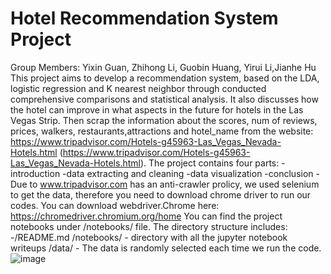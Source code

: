 # Hotel Recommendation System Project 
Group Members: Yixin Guan, Zhihong Li, Guobin Huang, Yirui Li,Jianhe Hu 
This project aims to develop a recommendation system, based on the LDA, logistic regression and K nearest neighbor through conducted comprehensive comparisons and statistical analysis. It also discusses how the hotel can improve in what aspects in the future for hotels in the Las Vegas Strip. Then scrap the information about the scores, num of reviews, prices, walkers, restaurants,attractions and hotel_name from the website: https://www.tripadvisor.com/Hotels-g45963-Las_Vegas_Nevada-Hotels.html (https://www.tripadvisor.com/Hotels-g45963-Las_Vegas_Nevada-Hotels.html). 
The project contains four parts:
-introduction
-data extracting and cleaning
-data visualization
-conclusion
-Due to www.tripadvisor.com has an anti-crawler prolicy, we used selenium to get the data, therefore you need to download chrome driver to run our codes. You can download webdriver.Chrome here: 
https://chromedriver.chromium.org/home
You can find the project notebooks under /notebooks/ file. 
The directory structure includes: 
-/README.md 
/notebooks/ - directory with all the jupyter notebook writeups
/data/ - The data is randomly selected each time we run the code. 
![image](https://user-images.githubusercontent.com/81730540/145322818-38d92f8d-3533-4ebb-a3a8-0ce21d79f569.png)
